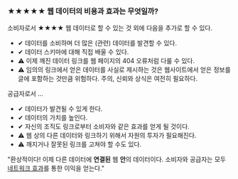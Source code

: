 ### <span class="stars-inline">&#x2605;&#x2605;&#x2605;&#x2605;&#x2605;</span> 웹 데이터의 비용과 효과는 무엇일까?

소비자로서 <span class="stars-inline">&#x2605;&#x2605;&#x2605;&#x2605;</span> 웹 데이터로 할 수 있는 것 외에 다음을 추가로 할 수 있다.

- &#10004; 데이터를 소비하며 더 많은 (관련) 데이터를 발견할 수 있다.
- &#10004; 데이터 스키마에 대해 직접 배울 수 있다.
- &#9888; 이제 깨진 데이터 링크를 웹 페이지의 404 오류처럼 다룰 수 있다.
- &#9888; 임의의 링크에서 얻은 데이터를 사실로 제시하는 것은 웹사이트에서 얻은 정보를 글에 포함하는 것만큼 위험하다. 주의, 신뢰와 상식은 여전히 필요하다.

공급자로서 &hellip;

- &#10004; 데이터가 발견될 수 있게 한다.
- &#10004; 데이터의 가치를 높인다.
- &#10004; 자신의 조직도 링크로부터 소비자와 같은 효과를 얻게 될 것이다.
- &#9888; 웹 상의 다른 데이터와 링크하기 위해서 자원의 투자가 필요해진다.
- &#9888; 깨지거나 잘못된 링크를 고쳐야 할 수도 있다.

"환상적이다! 이제 다른 데이터에 **연결된** 웹 **안**의 데이터이다. 소비자와 공급자는 모두 [네트워크 효과](http://ko.wikipedia.org/wiki/네트워크_효과 "네트워크 효과 - 위키피디아, 우리 모두의 백과사전")를 통한 이익을 얻는다."
